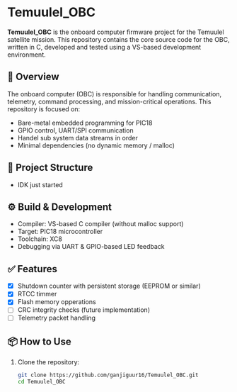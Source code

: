 # Temuulel_OBC

**Temuulel_OBC** is the onboard computer firmware project for the Temuulel satellite mission. This repository contains the core source code for the OBC, written in C, developed and tested using a VS-based development environment.

## 🧠 Overview

The onboard computer (OBC) is responsible for handling communication, telemetry, command processing, and mission-critical operations. This repository is focused on:

- Bare-metal embedded programming for PIC18
- GPIO control, UART/SPI communication
- Handel sub system data streams in order 
- Minimal dependencies (no dynamic memory / malloc)
  

## 📁 Project Structure
- IDK just started

  
## ⚙️ Build & Development

- Compiler: VS-based C compiler (without malloc support)
- Target: PIC18 microcontroller
- Toolchain: XC8 
- Debugging via UART & GPIO-based LED feedback

## ✅ Features

- [x] Shutdown counter with persistent storage (EEPROM or similar)
- [x] RTCC timmer
- [x] Flash memory opperations
- [ ] CRC integrity checks (future implementation)
- [ ] Telemetry packet handling

## 📦 How to Use

1. Clone the repository:
   ```bash
   git clone https://github.com/ganjiguur16/Temuulel_OBC.git
   cd Temuulel_OBC
